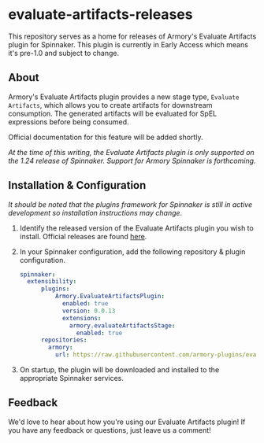 # evaluate-artifacts-releases

This repository serves as a home for releases of Armory's Evaluate Artifacts plugin for Spinnaker. This plugin is currently in Early Access which means it's pre-1.0 and subject to change. 

## About

Armory's Evaluate Artifacts plugin provides a new stage type, `Evaluate Artifacts`, which allows you to create artifacts for downstream consumption. The generated artifacts will be evaluated for SpEL expressions before being consumed. 

Official documentation for this feature will be added shortly. 

_At the time of this writing, the Evaluate Artifacts plugin is only supported on the 1.24 release of Spinnaker. Support for Armory Spinnaker is forthcoming._

## Installation & Configuration

_It should be noted that the plugins framework for Spinnaker is still in active development so installation instructions may change_.

1. Identify the released version of the Evaluate Artifacts plugin you wish to install. Official releases are found [here](https://github.com/armory-plugins/evaluate-artifacts-releases/releases).
2. In your Spinnaker configuration, add the following repository & plugin configuration.

    ```yaml
    spinnaker:
      extensibility:
          plugins:
              Armory.EvaluateArtifactsPlugin:
                enabled: true
                version: 0.0.13
                extensions:
                  armory.evaluateArtifactsStage:
                    enabled: true
          repositories:
            armory:
              url: https://raw.githubusercontent.com/armory-plugins/evaluate-artifacts-releases/master/repositories.json
    ```
    
3. On startup, the plugin will be downloaded and installed to the appropriate Spinnaker services.


## Feedback

We'd love to hear about how you're using our Evaluate Artifacts plugin! If you have any feedback or questions, just leave us a comment!
